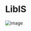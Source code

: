 # LibIS
![image](https://user-images.githubusercontent.com/71120846/151131925-9dd5be9b-17bc-4053-b695-bc1070c2df15.png)
